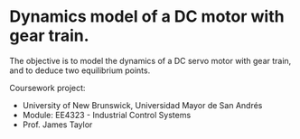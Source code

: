 # Dynamics model of a DC motor with gear train.

The objective is to model the dynamics of a DC servo motor with gear train, and to deduce two equilibrium points.

Coursework project:
- University of New Brunswick, Universidad Mayor de San Andrés
- Module: EE4323 - Industrial Control Systems       
- Prof. James Taylor   